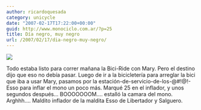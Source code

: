 ```yaml
---
author: ricardoquesada
category: unicycle
date: "2007-02-17T17:22:00+00:00"
guid: http://www.monociclo.com.ar/?p=25
title: Día negro, muy negro
url: /2007/02/17/dia-negro-muy-negro/
---
```


[![](/wp-content/uploads/2007/02/3c6db-img_2047.jpg?w=225)](/wp-content/uploads/2007/02/3c6db-img_2047.jpg)

Todo estaba listo para correr mañana la Bici-Ride con Mary.
Pero el destino dijo que eso no debía pasar.
Luego de ir a la bicicletería para arreglar la bici que iba a usar Mary,
pasamos por la estación-de-servicio-de-los-@#$!@$!-Esso para inflar el mono un poco más.
Marqué 25 en el inflador, y unos segundos después... BOOOOOOOM.... estalló la camara del mono.
Arghhh.... Maldito inflador de la maldita Esso de Libertador y Salguero.
